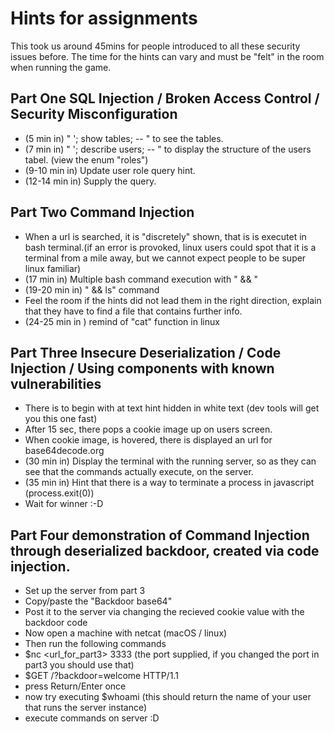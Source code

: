 # Hints for assignments
This took us around 45mins for people introduced to all these security issues before. The time for the hints can vary and must be "felt" in the room when running the game.

## Part One SQL Injection / Broken Access Control / Security Misconfiguration
- (5 min in) " '; show tables; -- " to see the tables.
- (7 min in) " '; describe users; -- " to display the structure of the users tabel. (view the enum "roles")
- (9-10 min in) Update user role query hint.
- (12-14 min in) Supply the query.

## Part Two Command Injection
- When a url is searched, it is "discretely" shown, that is is executet in bash terminal.(if an error is provoked, linux users could spot that it is a terminal from a mile away, but we cannot expect people to be super linux familiar)
- (17 min in) Multiple bash command execution with " && "
- (19-20 min in) " && ls" command 
- Feel the room if the hints did not lead them in the right direction, explain that they have to find a file that contains further info.
- (24-25 min in ) remind of "cat" function in linux

## Part Three Insecure Deserialization / Code Injection / Using components with known vulnerabilities
- There is to begin with at text hint hidden in white text (dev tools will get you this one fast)
- After 15 sec, there pops a cookie image up on users screen.
- When cookie image, is hovered, there is displayed an url for base64decode.org
- (30 min in) Display the terminal with the running server, so as they can see that the commands actually execute, on the server.
- (35 min in) Hint that there is a way to terminate a process in javascript (process.exit(0))
- Wait for winner :-D

## Part Four demonstration of Command Injection through deserialized backdoor, created via code injection.
- Set up the server from part 3
- Copy/paste the "Backdoor base64"
- Post it to the server via changing the recieved cookie value with the backdoor code
- Now open a machine with netcat (macOS / linux)
- Then run the following commands
- $nc <url_for_part3> 3333 (the port supplied, if you changed the port in part3 you should use that)
- $GET /?backdoor=welcome HTTP/1.1
- press Return/Enter once
- now try executing $whoami (this should return the name of your user that runs the server instance)
- execute commands on server :D